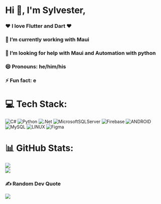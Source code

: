 <h1 align="start">Hi 👋, I'm Sylvester,</h1>
<h3 align="start"> ❤️ I love Flutter and Dart ❤️</h3>
<h3 align="start">🔭 I’m currently working with Maui</h3>
<h3 align="start"> 🤔 I’m looking for help with  Maui and Automation with python </h3>
<h3 align="start"> 😄 Pronouns: he/him/his </h3>
<h3 align="start"> ⚡ Fun fact: e  </h3>


# 💻 Tech Stack:
![C#](https://img.shields.io/badge/c%23-%23239120.svg?style=flat&logo=c-sharp&logoColor=white) ![Python](https://img.shields.io/badge/python-3670A0?style=flat&logo=python&logoColor=ffdd54) ![.Net](https://img.shields.io/badge/.NET-5C2D91?style=flat&logo=.net&logoColor=white) ![MicrosoftSQLServer](https://img.shields.io/badge/Microsoft%20SQL%20Sever-CC2927?style=flat&logo=microsoft%20sql%20server&logoColor=white) ![Firebase](https://img.shields.io/badge/firebase-%23039BE5.svg?style=flat&logo=firebase) ![ANDROID](https://img.shields.io/badge/android-%2320232a.svg?style=flat&logo=android&logoColor=%a4c639) ![MySQL](https://img.shields.io/badge/mysql-%2300f.svg?style=flat&logo=mysql&logoColor=white) ![LINUX](https://img.shields.io/badge/Linux-FCC624?style=flat&logo=linux&logoColor=black) ![Figma](https://img.shields.io/badge/figma-%23F24E1E.svg?style=flat&logo=figma&logoColor=white)
# 📊 GitHub Stats:
![](https://github-readme-stats.vercel.app/api?username=samh7&theme=radical&hide_border=false&include_all_commits=true&count_private=false)<br/>
![](https://github-readme-streak-stats.herokuapp.com/?user=samh7&theme=radical&hide_border=false)<br/>

### ✍️ Random Dev Quote
![](https://quotes-github-readme.vercel.app/api?type=vetical&theme=radical)


